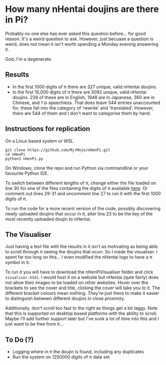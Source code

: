 # How many nHentai doujins are there in Pi?

Probably no one else has ever asked this question before... for good reason.
It's a weird question to ask. However, just becuase a question is weird, does
not mean it isn't worth spending a Monday evening answering it.

God, I'm a degenerate.

## Results

- In the first 1000 digits of π there are 327 unique, valid nHentai doujins.
- In the first 10,000 digits of π there are 3092 unique, valid nHentai doujins.
  239 of these are in English, 1948 are in Japanese, 360 are in Chinese, and 1
  is speechless. That does leave 544 entries unaccounted for, these fall into
  the category of 'rewrite' and 'translated'. However, there are 544 of them and
  I don't want to categorise them by hand.

## Instructions for replication

On a Linux based system or WSL
```
git clone https://github.com/MjrMojo/nHenPi.git
cd nHenPi
python3 nHenPi.py
```

On Windows, clone the repo and run Python via commandline or your favourite
Python IDE.

To switch between different lengths of π, change either the file loaded on
line 30 for one of the files containing the digits of π available 
[here](https://thestarman.pcministry.com/math/pi/picalcs.htm). Or comment out
lines 29-31 and uncomment line 27 to run it with the first 1000 digits of π.

To run the code for a more recent version of the code, possibly discovering
newly uploaded doujins that occur in π, alter line 23 to be the key of the most
recently uploaded doujin to nHentai.

## The Visualiser

Just having a text file with the results in it isn't as motivating as being able
to scroll through π seeing the doujins that ocurr. So I made the visualiser. I 
spent far too long on this... I even modified the nHentai logo to have a π 
symbol in it.

To run it you will have to download the nHenPiVisualiser folder and click
`visualiser.html`. I would host it on a website but nHentai (qute fairly) does
not allow their images to be loaded on other websites. Hover over the brackets
to see the cover and title, clicking the cover will take you to it. The 
different bracket colours mean nothing. They're just there to make it easier to
distinguish between different doujins in close proximity. 

Additionally, don't scroll too fast to the right as things get a bit laggy.
Note that this is supported on desktop based platforms with the ability to
scroll. Maybe I'll add further support later but I've sunk a lot of time into
this and I just want to be free from it...

## To Do (?)
- Logging where in π the doujin is found, including any duplicates
- Run the system on 1250000 digits of π data set
